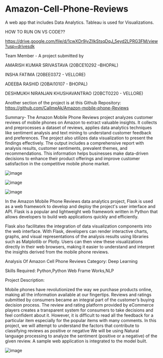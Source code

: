 # Amazon-Cell-Phone-Reviews
A web app that includes Data Analytics. Tableau is used for Visualizations.

HOW TO RUN ON VS CODE?? 

https://drive.google.com/file/d/1cwXDr9jvZlIkStsqDqJ_5eyd2LPRG3FM/view?usp=drivesdk

Team Member - A project submitted by

AMARISH KUMAR SRIVASTAVA (20BCE10292 –BHOPAL) 

INSHA FATIMA (20BEE0372 - VELLORE)

ADEEBA RASHID (20BAI10107 - BHOPAL)

DESHMUKH NIRANJAN KHUSHAVANTRAO (20BCT0220 - VELLORE)

Another section of the project is at this Github Repository: https://github.com/CallmeAk/Amazon-mobile-phone-Reviews
  
Summary- The Amazon Mobile Phone Reviews project analyzes customer reviews of mobile phones on Amazon to extract valuable insights. It collects and preprocesses a dataset of reviews, applies data analytics techniques like sentiment analysis and text mining to understand customer feedback and preferences. The project also utilizes data visualization to present the findings effectively. The output includes a comprehensive report with analysis results, customer sentiments, prevalent themes, and recommendations. This information helps businesses make data-driven decisions to enhance their product offerings and improve customer satisfaction in the competitive mobile phone market.

![image](https://github.com/user-attachments/assets/47ef56ed-8e59-4121-95e5-7577e12b8176)


![image](https://github.com/user-attachments/assets/fab5f92a-829d-46b5-bfa5-672c9ecbef88)


![image](https://github.com/user-attachments/assets/71375201-1ae9-4268-a559-e1ecdd1ad962)




In the Amazon Mobile Phone Reviews data analytics project, Flask is used as a web framework to develop and deploy the project's user interface and API. Flask is a popular and lightweight web framework written in Python that allows developers to build web applications quickly and efficiently.

Flask also facilitates the integration of data visualization components into the web interface. With Flask, developers can render interactive charts, graphs, and visual representations of the analysis results using libraries such as Matplotlib or Plotly. Users can then view these visualizations directly in their web browsers, making it easier to understand and interpret the insights derived from the mobile phone reviews.

Analysis Of Amazon Cell Phone Reviews Category: Deep Learning

Skills Required: Python,Python Web Frame Works,NLP

Project Description:

Mobile phones have revolutionized the way we purchase products online, making all the information available at our fingertips. Reviews and ratings submitted by consumers became an integral part of the customer’s buying decision process. The review and rating platform provided by eCommerce players creates a transparent system for consumers to take decisions and feel confident about it. However, it is difficult to read all the feedback for a particular item especially for the popular items with many comments. In this project, we will attempt to understand the factors that contribute to classifying reviews as positive or negative We will be using Natural language processing to analyze the sentiment (positive or a negative) of the given review. A sample web application is integrated to the model built.

![image](https://github.com/9889AdeebaRashid/Amazon-Cell-Phone-Reviews-main/assets/80636537/2749dcda-3e10-4046-ab8f-080b0c76315a)
